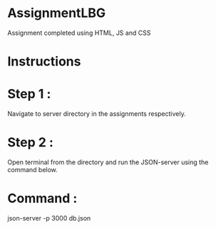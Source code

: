 # AssignmentLBG
Assignment completed using HTML, JS and CSS

# Instructions
# Step 1 :
  Navigate to server directory in the assignments respectively.
# Step 2 :
  Open terminal from the directory and run the JSON-server using the command below.
# Command :
  json-server -p 3000 db.json
